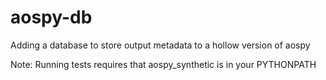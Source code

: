 # aospy-db
Adding a database to store output metadata to a hollow version of aospy

Note: Running tests requires that aospy_synthetic is in your PYTHONPATH